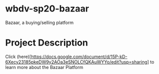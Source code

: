 # wbdv-sp20-bazaar
Bazaar, a buying/selling platform

# Project Description

Click (here)[https://docs.google.com/document/d/15P-kD-6Xecy23185pkeDW9y2AOa3eSNOLCfQKAuWYYo/edit?usp=sharing] to learn more about the Bazaar Platform
